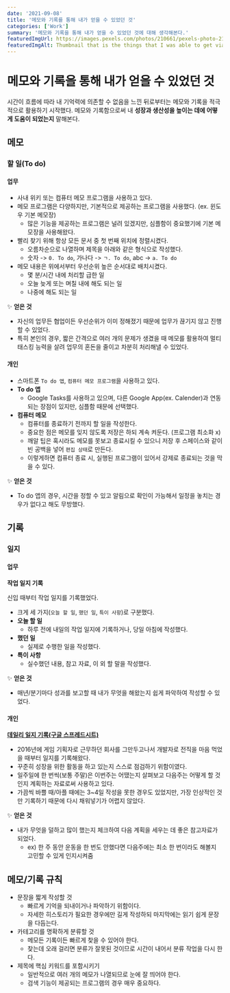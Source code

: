 ```yaml
---
date: '2021-09-08'
title: '메모와 기록를 통해 내가 얻을 수 있었던 것'
categories: ['Work']
summary: '메모와 기록을 통해 내가 얻을 수 있었던 것에 대해 생각해본다.'
featuredImgUrl: https://images.pexels.com/photos/210661/pexels-photo-210661.jpeg
featuredImgAlt: Thumbnail that is the things that I was able to get via taking memo and record
---
```


# 메모와 기록을 통해 내가 얻을 수 있었던 것

시간이 흐름에 따라 내 기억력에 의존할 수 없음을 느낀 뒤로부터는 메모와 기록을 적극적으로 활용하기 시작했다.
메모와 기록함으로써 내 **성장과 생산성을 높이는 데에 어떻게 도움이 되었는지** 말해본다.

## 메모

### 할 일(To do)

#### 업무

* 사내 위키 또는 컴퓨터 메모 프로그램을 사용하고 있다.
* 메모 프로그램은 다양하지만, 기본적으로 제공하는 프로그램을 사용했다. (ex. 윈도우 기본 메모장)
  * 많은 기능을 제공하는 프로그램은 널려 있겠지만, 심플함이 중요했기에 기본 메모장을 사용해왔다.
* 빨리 찾기 위해 항상 모든 문서 중 첫 번째 위치에 정렬시켰다.
  * 오름차순으로 나열하며 제목을 아래와 같은 형식으로 작성했다.
  * 숫자 -> `0. To do`, 가나다 -> `ㄱ. To do`, abc -> `a. To do` 
* 메모 내용은 위에서부터 우선순위 높은 순서대로 배치시켰다.
  * 몇 분/시간 내에 처리할 급한 일
  * 오늘 늦게 또는 며칠 내에 해도 되는 일
  * 나중에 해도 되는 일

✨ **얻은 것**

* 자신의 업무든 협업이든 우선순위가 이미 정해졌기 때문에 업무가 끊기지 않고 진행할 수 있었다.
* 특히 본인의 경우, 짧은 간격으로 여러 개의 문제가 생겼을 때 메모를 활용하여 멀티태스킹 능력을 살려 업무의 혼돈을 줄이고 차분히 처리해낼 수 있었다.

#### 개인

* 스마트폰 `To do 앱`, `컴퓨터 메모 프로그램`을 사용하고 있다.
* **To do 앱**
  * Google Tasks를 사용하고 있으며, 다른 Google App(ex. Calender)과 연동되는 장점이 있지만, 심플함 때문에 선택했다.
* **컴퓨터 메모**
  * 컴퓨터를 종료하기 전까지 할 일을 작성한다.
  * 중요한 점은 메모를 잊지 않도록 저장은 하되 계속 켜둔다. (프로그램 최소화 x)
  * 깨알 팁은 혹시라도 메모를 못보고 종료시킬 수 있으니 저장 후 스페이스와 같이 빈 공백을 넣어 `편집 상태`로 만든다.
  * 이렇게하면 컴퓨터 종료 시, 실행된 프로그램이 있어서 강제로 종료되는 것을 막을 수 있다. 

✨ **얻은 것**

* To do 앱의 경우, 시간을 정할 수 있고 알림으로 확인이 가능해서 일정을 놓치는 경우가 없다고 해도 무방했다.

## 기록

### 일지

#### 업무

**작업 일지 기록**

신입 때부터 작업 일지를 기록했었다.

* 크게 세 가지(`오늘 할 일`, `했던 일`, `특이 사항`)로 구분했다.
* **오늘 할 일**
  * 하루 전에 내일의 작업 일지에 기록하거나, 당일 아침에 작성했다.
* **했던 일**
  * 실제로 수행한 일을 작성했다.
* **특이 사항**
  * 실수했던 내용, 참고 자료, 이 외 할 말을 작성했다.

✨ **얻은 것**

* 매년/분기마다 성과를 보고할 때 내가 무엇을 해왔는지 쉽게 파악하여 작성할 수 있었다.

#### 개인

**[데일리 일지 기록(구글 스프레드시트)](https://docs.google.com/spreadsheets/d/1z5zB5Vz-mRh9Um0c4YAwsf6TtVVyBKFP1I_hlsAdJRo/edit?usp=sharing)**

* 2016년에 게임 기획자로 근무하던 회사를 그만두고나서 개발자로 전직을 마음 먹었을 때부터 일지를 기록해왔다.
* 꾸준히 성장을 위한 활동을 하고 있는지 스스로 점검하기 위함이였다.
* 일주일에 한 번씩(보통 주말)은 이번주는 어땠는지 살펴보고 다음주는 어떻게 할 것인지 계획하는 자료로써 사용하고 있다.
* 가끔씩 바쁠 때/아플 때에는 3~4일 작성을 못한 경우도 있었지만, 가장 인상적인 것만 기록하기 때문에 다시 채워넣기가 어렵지 않았다.

✨ **얻은 것**

* 내가 무엇을 덜하고 많이 했는지 체크하여 다음 계획을 세우는 데 좋은 참고자료가 되었다.
  * ex) 한 주 동안 운동을 한 번도 안했다면 다음주에는 최소 한 번이라도 해볼지 고민할 수 있게 인지시켜줌

## 메모/기록 규칙

* 문장을 짧게 작성할 것
  * 빠르게 기억을 되내이거나 파악하기 위함이다.
  * 자세한 히스토리가 필요한 경우에만 길게 작성하되 마지막에는 읽기 쉽게 문장을 다듬는다.
* 카테고리를 명확하게 분류할 것
  * 메모든 기록이든 빠르게 찾을 수 있어야 한다.
  * 찾는데 오래 걸리면 분류가 잘못된 것이므로 시간이 내어서 분류 작업을 다시 한다.
* 제목에 핵심 키워드를 포함시키기
  * 일반적으로 여러 개의 메모가 나열되므로 눈에 잘 띄어야 한다.
  * 검색 기능이 제공되는 프로그램의 경우 매우 중요하다.
